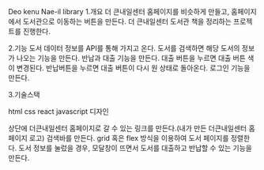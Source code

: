 Deo kenu Nae-il library
1.개요 더 큰내일센터 홈페이지를 비슷하게 만들고, 홈페이지에서 도서관으로 이동하는 버튼을 만든다. 더 큰내일센터 도서관 책을 정리하는 프로젝트를 진행한다.

2.기능 도서 데이터 정보를 API를 통해 가지고 온다. 도서를 검색하면 해당 도서의 정보가 나오는 기능을 만든다. 반납과 대출 기능을 만든다. 대출 버튼을 누르면 대출 버튼 색이 변경된다. 반납버튼을 누르면 대출 버튼이 다시 원 상태로 돌아온다. 로그인 기능을 만든다.

3.기술스택

html
css
react
javascript
디자인

상단에 더큰내일센터 홈페이지로 갈 수 있는 링크를 만든다.(내가 만든 더큰내일센터 홈페이지 로고)
검색바를 만든다.
grid 혹은 flex 방식을 이용하여 도서 페이지를 정렬한다.
도서 정보를 눌렀을 경우, 모달창이 뜨면서 도서를 대출하고 반납할 수 있는 기능을 만든다.

